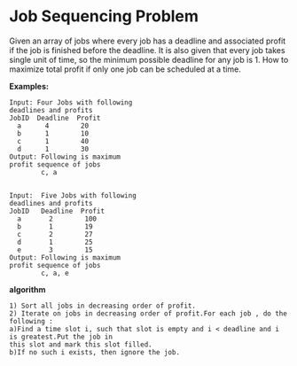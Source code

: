 # Job Sequencing Problem

Given an array of jobs where every job has a deadline and associated profit if the job is finished before the deadline.  It is also given that every job takes single unit of time, so the minimum possible deadline for any job is 1. How to maximize total profit if only one job can be scheduled at a time.

**Examples:**

    Input: Four Jobs with following 
    deadlines and profits
    JobID  Deadline  Profit
      a      4        20   
      b      1        10
      c      1        40  
      d      1        30
    Output: Following is maximum 
    profit sequence of jobs
            c, a   
    
    
    Input:  Five Jobs with following
    deadlines and profits
    JobID   Deadline  Profit
      a       2        100
      b       1        19
      c       2        27
      d       1        25
      e       3        15
    Output: Following is maximum 
    profit sequence of jobs
            c, a, e
**algorithm**

    1) Sort all jobs in decreasing order of profit.  
    2) Iterate on jobs in decreasing order of profit.For each job , do the following :  
    a)Find a time slot i, such that slot is empty and i < deadline and i is greatest.Put the job in  
    this slot and mark this slot filled.  
    b)If no such i exists, then ignore the job.

